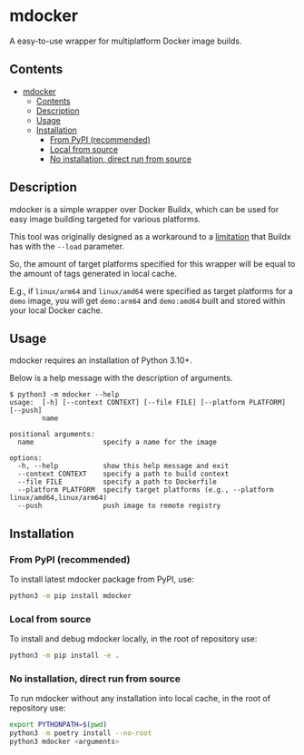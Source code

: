 # mdocker

A easy-to-use wrapper for multiplatform Docker image builds.

## Contents

- [mdocker](#mdocker)
  - [Contents](#contents)
  - [Description](#description)
  - [Usage](#usage)
  - [Installation](#installation)
    - [From PyPI (recommended)](#from-pypi-recommended)
    - [Local from source](#local-from-source)
    - [No installation, direct run from source](#no-installation-direct-run-from-source)

## Description

mdocker is a simple wrapper over Docker Buildx, which can be used for easy image building targeted for various platforms.

This tool was originally designed as a workaround to a [limitation](https://github.com/docker/buildx/issues/59) that Buildx has with the `--load` parameter.

So, the amount of target platforms specified for this wrapper will be equal to the amount of tags generated in local cache.

E.g., if `linux/arm64` and `linux/amd64` were specified as target platforms for a `demo` image, you will get `demo:arm64` and `demo:amd64` built and stored within your local Docker cache.

## Usage

mdocker requires an installation of Python 3.10+.

Below is a help message with the description of arguments.

```help
$ python3 -m mdocker --help
usage:  [-h] [--context CONTEXT] [--file FILE] [--platform PLATFORM] [--push]
        name

positional arguments:
  name                 specify a name for the image

options:
  -h, --help           show this help message and exit
  --context CONTEXT    specify a path to build context
  --file FILE          specify a path to Dockerfile
  --platform PLATFORM  specify target platforms (e.g., --platform linux/amd64,linux/arm64)
  --push               push image to remote registry
```

## Installation

### From PyPI (recommended)

To install latest mdocker package from PyPI, use:

```sh
python3 -m pip install mdocker
```

### Local from source

To install and debug mdocker locally, in the root of repository use:

```sh
python3 -m pip install -e .
```

### No installation, direct run from source

To run mdocker without any installation into local cache, in the root of repository use:

```sh
export PYTHONPATH=$(pwd)
python3 -m poetry install --no-root
python3 mdocker <arguments>
```
